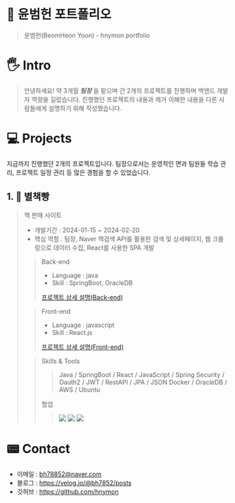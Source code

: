 # 📜 윤범헌 포트폴리오
> 윤범헌(BeomHeon Yoon) - hnymon portfolio

# 🖐️ Intro
> 안녕하세요!
> 약 3개월 _**팀장**_ 을 맡으며 간 2개의 프로젝트를 진행하며 백엔드 개발자 역량을 길렀습니다.
> 진행했던 프로젝트의 내용과 제가 이해한 내용을 다른 사람들에게 설명하기 위해 작성했습니다. 

# 💻 Projects
지금까지 진행했던 2개의 프로젝트입니다.
팀장으로서는 운영적인 면과 팀원들 학습 관리, 프로젝트 일정 관리 등 많은 경험을 할 수 있었습니다.

## 1. 📖 별책빵
> 책 판매 사이트
> - 개발기간 : 2024-01-15 ~ 2024-02-20
> - 핵심 역할 : 팀장, Naver 책검색 API를 활용한 검색 및 상세페이지, 웹 크롤링으로 데이터 수집, React를 사용한 SPA 개발 
> > Back-end
> > - Language : java
> > - Skill : SpringBoot, OracleDB
> >   
> > [프로젝트 상세 설명(Back-end)](https://github.com/hnymon/final-backend)
>
> > Front-end
> > - Language : javascript
> > - Skill : React.js
> >   
> > [프로젝트 상세 설명(Front-end)](https://github.com/hnymon/final-froentend)
>
> > Skills & Tools
> > > Java / SpringBoot / React / JavaScript / Spring Security / Oauth2 / JWT / RestAPI / JPA / JSON
> > > Docker / OracleDB / AWS / Ubuntu
> > 
> > 협업
> > > <img src="https://img.shields.io/badge/github-181717?style=for-the-badge&logo=github&logoColor=white"> <img src="https://img.shields.io/badge/figma-F24E1E?style=for-the-badge&logo=figma&logoColor=white"> <img src="https://img.shields.io/badge/canva-00C4CC?style=for-the-badge&logo=canva&logoColor=white"> 
<!--
## 2. E1I4S
> 책 판매 사이트
> - 개발기간
> - 핵심 역할
> > Back-end
> > - Language : java
> > - Skill : SpringBoot, OracleDB
> > [프로젝트 상세 설명(Back-end)](https://github.com/hnymon/final-backend)
>
> > Front-end
> > - Language : javascript
> > - Skill : React.js
> > [프로젝트 상세 설명(Front-end)](https://github.com/hnymon/final-froentend)
>
> > Skills & Tools
> > > Java / SpringBoot / React / JavaScript / Spring Security /Oauth2 / JWT / RestAPI / JPA / JSON
> > > Docker / OracleDB / AWS / Ubuntu
-->

# 📟 Contact
- 이메일 : bh78852@naver.com
- 블로그 : https://velog.io/@bh7852/posts
- 깃허브 : https://github.com/hnymon
